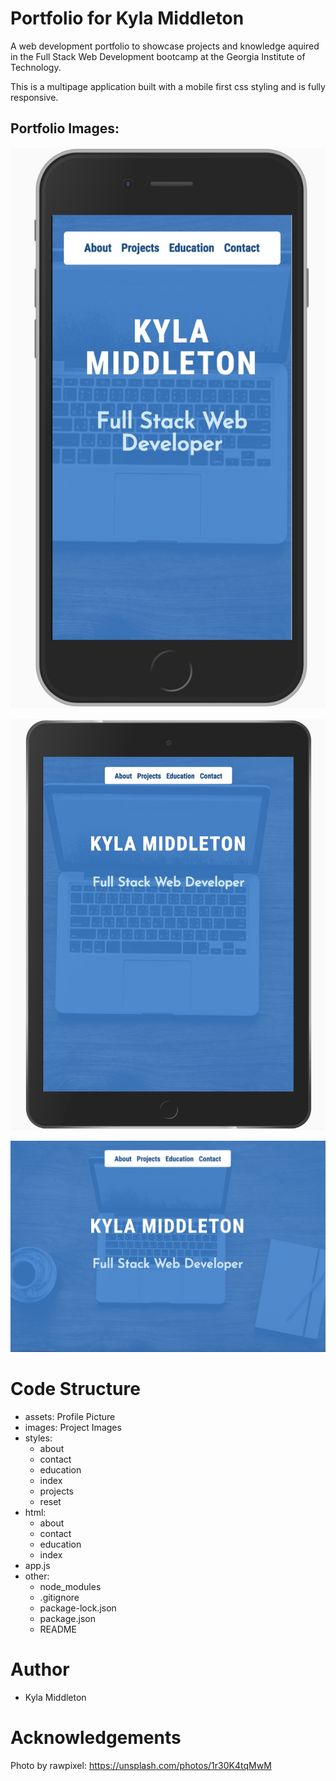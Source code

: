# Portfolio for Kyla Middleton

A web development portfolio to showcase projects and knowledge aquired in the Full Stack Web Development bootcamp at the Georgia Institute of Technology. 

This is a multipage application built with a mobile first css styling and is fully responsive. 

## Portfolio Images: 

![Mobile:](images/Portfolio-mobile.jpeg)

![Tablet:](images/Portfolio-tablet.jpeg)

![Desktop:](images/Portfolio-desktop.jpeg)


# Code Structure
- assets:  Profile Picture
- images: Project Images
- styles:
    * about
    * contact
    * education
    * index
    * projects
    * reset
- html:
    * about
    * contact
    * education
    * index
- app.js
- other:
    * node_modules
    * .gitignore
    * package-lock.json
    * package.json
    * README

# Author
- Kyla Middleton


# Acknowledgements
Photo by rawpixel: https://unsplash.com/photos/1r30K4tqMwM